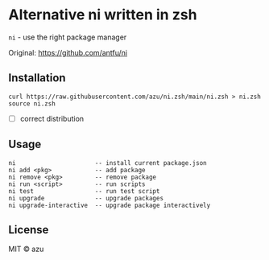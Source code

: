 # Alternative ni written in zsh

`ni` - use the right package manager

Original: <https://github.com/antfu/ni>

## Installation

```shell
curl https://raw.githubusercontent.com/azu/ni.zsh/main/ni.zsh > ni.zsh
source ni.zsh
```

- [ ] correct distribution

## Usage

```
ni                      -- install current package.json
ni add <pkg>            -- add package
ni remove <pkg>         -- remove package
ni run <script>         -- run scripts
ni test                 -- run test script
ni upgrade              -- upgrade packages
ni upgrade-interactive  -- upgrade package interactively
```

## License

MIT ©️ azu
